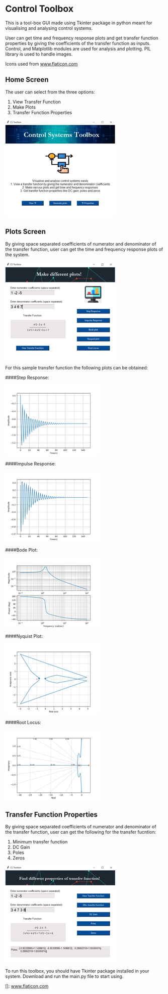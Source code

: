 # Control Toolbox
This is a tool-box GUI made using Tkinter package in python meant for visualising and analysing control systems.

User can get time and frequency response plots and get transfer function properties by giving the coefficients of the transfer function as inputs.
Control, and Matplotlib modules are used for analysis and plotting. PIL library is used to handle images.

Icons used from www.flaticon.com 

## Home Screen
The user can select from the three options:
 1. View Transfer Function
 2. Make Plots
 3. Transfer Function Properties

![](Images/Main.JPG)

## Plots Screen
By giving space separated coefficients of numerator and denominator of the transfer function, user can get the time and frequency response plots of the system.

![](Images/Plots.JPG)

For this sample transfer function the following plots can be obtained:

 ####Step Response:

![](Images/Step.png)

 ####Impulse Response:

![](Images/Impulse.png)

 ####Bode Plot:

![](Images/Bode.png)

 ####Nyquist Plot:

![](Images/Nyquist.png)

 ####Root Locus:

![](Images/RL.png)

## Transfer Function Properties
By giving space separated coefficients of numerator and denominator of the transfer function, user can get the following for the transfer fucntion:   
 1. Minimum transfer function
 2. DC Gain
 3. Poles
 4. Zeros
 
 ![](Images/Properties.JPG)
 
To run this toolbox, you should have Tkinter package installed in your system. Download and run the main.py file to start using.


[]: www.flaticon.com